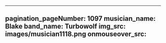 ------
pagination_pageNumber: 1097
musician_name: Blake
band_name: Turbowolf
img_src: images/musician1118.png
onmouseover_src: 
------